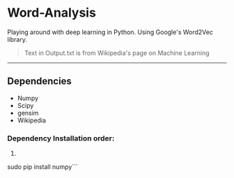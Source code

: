 # Word-Analysis
Playing around with deep learning in Python. Using Google's Word2Vec library. 

> Text in Output.txt is from Wikipedia's page on Machine Learning

___
## Dependencies
- Numpy
- Scipy
- gensim
- Wikipedia
### Dependency Installation order:
1) ```bash
sudo pip install numpy```
